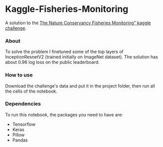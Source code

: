 # Kaggle-Fisheries-Monitoring
A solution to the [The Nature Conservancy Fisheries Monitoring" kaggle challenge](https://www.kaggle.com/c/the-nature-conservancy-fisheries-monitoring).
### About
To solve the problem I finetuned some of the top layers of InceptionResnetV2 (trained initially on ImageNet dataset). The solution has about 0.96 log loss on the public leaderboard.

### How to use
Download the challenge's data and put it in the project folder, then run all the cells of the notebook.

### Dependencies
To run this notebook, the packages you need to have are:
* Tensorflow
* Keras
* Pillow
* Pandas
